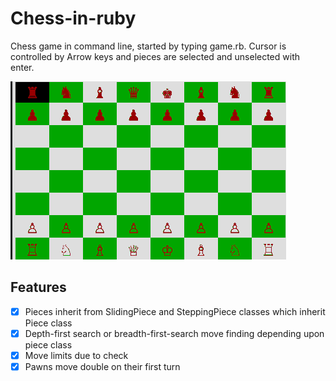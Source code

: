 # Chess-in-ruby

Chess game in command line, started by typing game.rb.  Cursor is controlled by
Arrow keys and pieces are selected and unselected with enter.

![Demo](/docs/chess_demo4.gif)

## Features

- [x] Pieces inherit from SlidingPiece and SteppingPiece classes which inherit Piece class
- [x] Depth-first search or breadth-first-search move finding depending upon piece class
- [x] Move limits due to check
- [x] Pawns move double on their first turn
